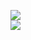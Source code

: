 [![](https://img.shields.io/badge/Made%20With-Github%20Spray-lightgrey.svg?style=for-the-badge&logo=github)](https://github.com/Annihil/github-spray#1823)  
[![](https://i.imgur.com/2DrTn0Z.gif)](https://github.com/Annihil/github-spray)